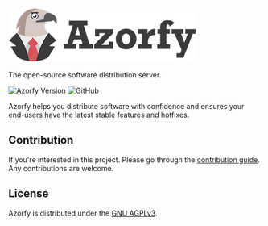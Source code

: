 ![Azorfy](public/assets/azorfy.png)

The open-source software distribution server.

![Azorfy Version](https://img.shields.io/badge/version-alpha-red)
![GitHub](https://img.shields.io/github/license/azorfy/azorfy)

Azorfy helps you distribute software with confidence and ensures your end-users have the latest stable features and hotfixes.

## Contribution

If you're interested in this project. Please go through the [contribution guide](./CONTRIBUTING.md). Any contributions are welcome.

## License

Azorfy is distributed under the [GNU AGPLv3](LICENSE).

